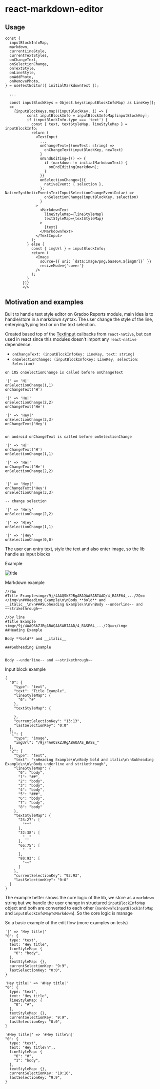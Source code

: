 # react-markdown-editor

## Usage

```
const {
  inputBlockInfoMap,
  markdown,
  currentLineStyle,
  currentTextStyles,
  onChangeText,
  onSelectionChange,
  onTextStyle,
  onLineStyle,
  onAddPhoto,
  onRemovePhoto,
} = useTextEditor({ initialMarkdownText });

  ...

  const inputBlockKeys = Object.keys(inputBlockInfoMap) as LineKey[];
  <>
    {inputBlockKeys.map((inputBlockKey, i) => {
          const inputBlockInfo = inputBlockInfoMap[inputBlockKey];
          if (inputBlockInfo.type === 'text') {
            const { text, textStyleMap, lineStyleMap } = inputBlockInfo;
            return (
              <TextInput
                ...
                onChangeText={(newText: string) =>
                  onChangeText(inputBlockKey, newText)
                }
                onEndEditing={() => {
                  if (markdown != initialMarkdownText) {
                    onEndEditing(markdown);
                  }
                }}
                onSelectionChange={({
                  nativeEvent: { selection },
                }: NativeSyntheticEvent<TextInputSelectionChangeEventData>) =>
                  onSelectionChange(inputBlockKey, selection)
                }
              >
                <MarkdownText
                  lineStyleMap={lineStyleMap}
                  textStyleMap={textStyleMap}
                >
                  {text}
                </MarkdownText>
              </TextInput>
            );
          } else {
            const { imgUrl } = inputBlockInfo;
            return (
              <Image
                source={{ uri: `data:image/png;base64,${imgUrl}` }}
                resizeMode={'cover'}
              />
            );
          }
        })}
        </>

```

## Motivation and examples

Built to handle text style editor on Gradoo Reports module, main idea is to handle/store in a markdown syntax. The user change the style of the line, enterying/typing text or on the text selection.

Created based top of the [TextInput](https://reactnative.dev/docs/textinput) callbacks from `react-native`, but can used in react since this modules doesn't import any `react-native` dependence.

- `onChangeText: (inputBlockInfoKey: LineKey, text: string)`
- `onSelectionChange: (inputBlockInfoKey: LineKey, selection: Selection)`

```
on iOS onSelectionChange is called before onChangeText

'|' => 'H|'
onSelectionChange(1,1)
onChangeText('H')

'|' => 'He|'
onSelectionChange(2,2)
onChangeText('He')

'|' => 'Hey|'
onSelectionChange(3,3)
onChangeText('Hey')


on android onChangeText is called before onSelectionChange

'|' => 'H|'
onChangeText('H')
onSelectionChange(1,1)

'|' => 'He|'
onChangeText('He')
onSelectionChange(2,2)


'|' => 'Hey|'
onChangeText('Hey')
onSelectionChange(3,3)

-- change selection

'|' => 'He|y'
onSelectionChange(2,2)

'|' => 'H|ey'
onSelectionChange(1,1)

'|' => '|Hey'
onSelectionChange(0,0)
```

The user can entry text, style the text and also enter image, so the lib handle as input blocks

Example

![title](screen1.png)

Markdown example

```
//raw
#Title Example<img>/9j/4AAQSkZJRgABAQAASABIAAD/4_BASE64_.../2Q==</img>\n##Heading Example\n\nBody **bold** and __italic__\n\n###Subheading Example\n\n\nBody --underline-- and ~~strikethrough~~

//by line
#Title Example
<img>/9j/4AAQSkZJRgABAQAASABIAAD/4_BASE64_.../2Q==</img>
##Heading Example

Body **bold** and __italic__

###Subheading Example


Body --underline-- and ~~strikethrough~~
```

Input block example

```
{
  "0": {
    "type": "text",
    "text": "Title Example",
    "lineStyleMap": {
      "0": "#"
    },
    "textStyleMap": {

    },
    "currentSelectionKey": "13:13",
    "lastSelectionKey": "0:0"
  },
  "1": {
    "type": "image",
    "imgUrl": "/9j/4AAQSkZJRgABAQAAS_BASE_"
  },
  "2": {
    "type": "text",
    "text": "\nHeading Example\n\nBody bold and italic\n\nSubheading Example\n\n\nBody underline and strikethrough",
    "lineStyleMap": {
      "0": "body",
      "1": "##",
      "2": "body",
      "3": "body",
      "4": "body",
      "5": "###",
      "6": "body",
      "7": "body",
      "8": "body"
    },
    "textStyleMap": {
      "23:27": [
        "**"
      ],
      "32:38": [
        "__"
      ],
      "66:75": [
        "--"
      ],
      "80:93": [
        "~~"
      ]
    },
    "currentSelectionKey": "93:93",
    "lastSelectionKey": "0:0"
  }
}
```

The example better shows the core logic of the lib, we store as a `markdown` string but we handle the user change in structured `inputBlockInfoMap` object and both are converted to each other (`mardownToInputBlockInfoMap` and `inputBlockInfoMapToMarkdown`). So the core logic is manage

So a basic example of the edit flow (more examples on tests)

```
'|' => 'Hey title|'
"0": {
  type: "text",
  text: "Hey title",
  lineStyleMap: {
    "0": "body",
  },
  textStyleMap: {},
  currentSelectionKey: "9:9",
  lastSelectionKey: "0:0",
}

'Hey title|' => '#Hey title|'
"0": {
  type: "text",
  text: "Hey title",
  lineStyleMap: {
    "0": "#",
  },
  textStyleMap: {},
  currentSelectionKey: "9:9",
  lastSelectionKey: "0:0",
}

'#Hey title|' => '#Hey title\n|'
"0": {
  type: "text",
  text: "Hey title\n",,
  lineStyleMap: {
    "0": "#",
    "1": "body",
  },
  textStyleMap: {},
  currentSelectionKey: "10:10",
  lastSelectionKey: "9:9",
}

```
